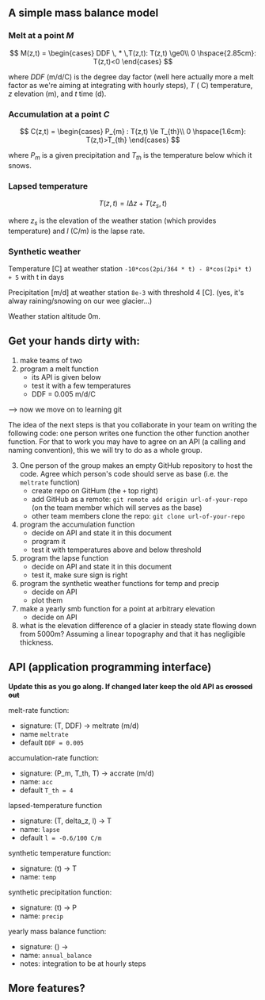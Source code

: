 ## A simple mass balance model

### Melt at a point *M*

$$
M(z,t) =
\begin{cases}
DDF \, * \,T(z,t): T(z,t) \ge0\\
0 \hspace{2.85cm}: T(z,t)<0
\end{cases}
$$

where $DDF$ (m/d/C) is the degree day factor (well here actually more a melt factor as we're aiming at integrating with hourly steps), $T$ ( C) temperature, $z$ elevation (m), and $t$ time (d).

### Accumulation at a point *C*
$$
C(z,t) =
\begin{cases}
P_{m} : T(z,t) \le T_{th}\\
0 \hspace{1.6cm}: T(z,t)>T_{th}
\end{cases}
$$

where $P_{m}$ is a given precipitation and $T_{th}$ is the temperature below which it snows.


### Lapsed temperature

$$ T(z,t) = l \Delta z + T(z_{s},t) $$

where $z_s$ is the elevation of the weather station (which provides temperature) and $l$ (C/m) is the lapse rate.

### Synthetic weather

Temperature [C] at weather station `-10*cos(2pi/364 * t) - 8*cos(2pi* t) + 5` with t in days

Precipitation [m/d] at weather station `8e-3` with threshold 4 [C]. (yes, it's alway raining/snowing on our wee glacier...)

Weather station altitude 0m.

## Get your hands dirty with:

1. make teams of two
2. program a melt function
   - its API is given below
   - test it with a few temperatures
   - DDF = 0.005 m/d/C

--> now we move on to learning git


The idea of the next steps is that you collaborate in your team on writing the following code: one person writes one function the other function another function.  For that to work you may have to agree on an API (a calling and naming convention), this we will try to do as a whole group.

3. One person of the group makes an empty GitHub repository to host the
code.  Agree which person's code should serve as base (i.e. the
`meltrate` function)
   - create repo on GitHum (the `+` top right)
   - add GitHub as a remote: `git remote add origin url-of-your-repo` (on the team member which will serves as the base)
   - other team members clone the repo: `git clone url-of-your-repo`
4. program the accumulation function
   - decide on API and state it in this document
   - program it
   - test it with temperatures above and below threshold
5. program the lapse function
   - decide on API and state it in this document
   - test it, make sure sign is right
6. program the synthetic weather functions for temp and precip
   - decide on API
   - plot them
7. make a yearly smb function for a point at arbitrary elevation
   - decide on API
8. what is the elevation difference of a glacier in steady state flowing down from 5000m? Assuming a linear topography and that it has negligible thickness.


## API (application programming interface)
**Update this as you go along.
If changed later keep the old API as ~~crossed out~~**



melt-rate function:
- signature: (T, DDF) -> meltrate (m/d)
- name `meltrate`
- default `DDF = 0.005`

accumulation-rate function:
- signature: (P_m, T_th, T) -> accrate (m/d)
- name: `acc`
- default `T_th = 4`

lapsed-temperature function
- signature: (T, delta_z, l) -> T
- name: `lapse`
- default  `l = -0.6/100 C/m`

synthetic temperature function:
- signature: (t) -> T
- name: `temp`

synthetic precipitation function:
- signature: (t) -> P
- name: `precip`

yearly mass balance function:
- signature: () ->
- name: `annual_balance`
- notes: integration to be at hourly steps

## More features?
